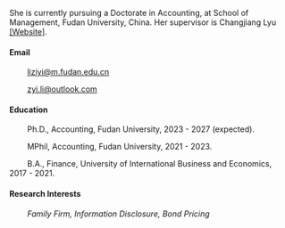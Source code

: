 

She is currently pursuing a Doctorate in Accounting, at School of Management, Fudan University, China. Her supervisor is Changjiang Lyu [[Website]](https://www.fdsm.fudan.edu.cn/AboutUs/preview.html?uid=011469). 

#### Email
&emsp;&emsp; liziyi@m.fudan.edu.cn

&emsp;&emsp; zyi.li@outlook.com

#### Education
&emsp;&emsp; Ph.D., Accounting, Fudan University, 2023 - 2027 (expected).

&emsp;&emsp; MPhil, Accounting, Fudan University, 2021 - 2023.

&emsp;&emsp; B.A., Finance, University of International Business and Economics, 2017 - 2021.

#### Research Interests
&emsp;&emsp; *Family Firm, Information Disclosure, Bond Pricing*
